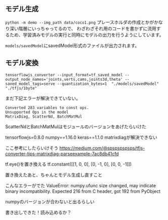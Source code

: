 

## モデル生成
`python -m demo --img_path data/coco1.png`
プレースホルダの作成とかがかなり深い階層にいっちゃってるので、
わざわざそれ用のコードを書かずに流用するため、学習済みモデルの実行と同時にモデルの出力を行うようにしています。

`models/savedModel`にsavedModel形式のファイルが出力されます。


## モデル変換
`tensorflowjs_converter --input_format=tf_saved_model --output_node_names='joints,verts,cams,joints3d,theta' --saved_model_tags=serve --quantization_bytes=1  "./models/savedModel" "./tfjs/1byte"`


まだ下記エラーが解決できていない。
```
Converted 283 variables to const ops.
Unsupported Ops in the model
MatrixDiag, ScatterNd, BatchMatMul
```

ScatterNdとBatchMatMulはモジュールのバージョンをあげたらいけた

tensorflowjs=0.8.0
numpy==1.16.0
keras==1.1.0
matrixdiagが解決できない

ここ参考にしたらいけそう
https://medium.com/@spspspspsps/tfjs-converter-tips-matrixdiag-parseexample-7ac8db41cfd

tf.eye()を置き換える
tf.constant([[1, 0, 0], [0, -1, 0], [0, 0, -1]])

置き換えたあと、ちゃんとモデル生成し直すこと

こんなエラーがでた
ValueError: numpy.ufunc size changed, may indicate binary incompatibility. Expected 216 from C header, got 192 from PyObject

numpyのバージョンが合わないと出るらしい




書き出しできた！読み込めるか？
